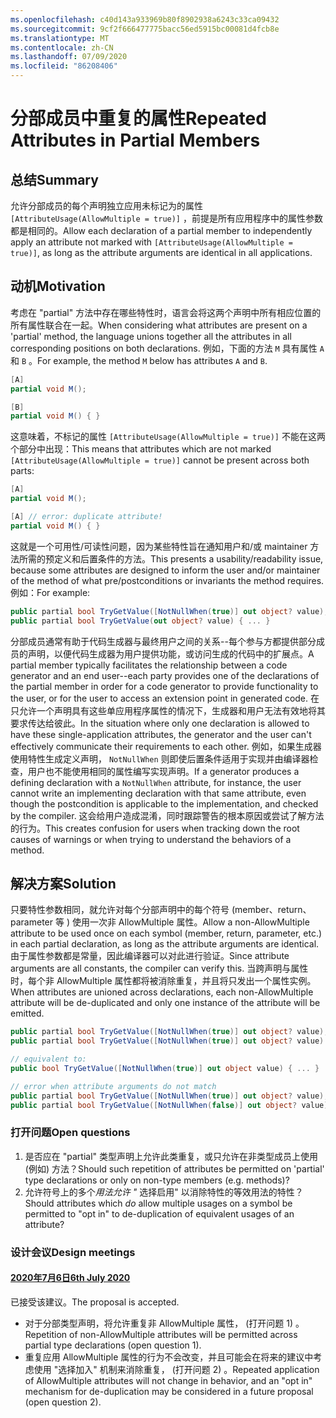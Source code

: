 ```yaml
---
ms.openlocfilehash: c40d143a933969b80f8902938a6243c33ca09432
ms.sourcegitcommit: 9cf2f666477775bacc56ed5915bc00081d4fcb8e
ms.translationtype: MT
ms.contentlocale: zh-CN
ms.lasthandoff: 07/09/2020
ms.locfileid: "86208406"
---
```

# <a name="repeated-attributes-in-partial-members"></a><span data-ttu-id="820fa-101">分部成员中重复的属性</span><span class="sxs-lookup"><span data-stu-id="820fa-101">Repeated Attributes in Partial Members</span></span>

## <a name="summary"></a><span data-ttu-id="820fa-102">总结</span><span class="sxs-lookup"><span data-stu-id="820fa-102">Summary</span></span>

<span data-ttu-id="820fa-103">允许分部成员的每个声明独立应用未标记为的属性 `[AttributeUsage(AllowMultiple = true)]` ，前提是所有应用程序中的属性参数都是相同的。</span><span class="sxs-lookup"><span data-stu-id="820fa-103">Allow each declaration of a partial member to independently apply an attribute not marked with `[AttributeUsage(AllowMultiple = true)]`, as long as the attribute arguments are identical in all applications.</span></span>

## <a name="motivation"></a><span data-ttu-id="820fa-104">动机</span><span class="sxs-lookup"><span data-stu-id="820fa-104">Motivation</span></span>

<span data-ttu-id="820fa-105">考虑在 "partial" 方法中存在哪些特性时，语言会将这两个声明中所有相应位置的所有属性联合在一起。</span><span class="sxs-lookup"><span data-stu-id="820fa-105">When considering what attributes are present on a 'partial' method, the language unions together all the attributes in all corresponding positions on both declarations.</span></span> <span data-ttu-id="820fa-106">例如，下面的方法 `M` 具有属性 `A` 和 `B` 。</span><span class="sxs-lookup"><span data-stu-id="820fa-106">For example, the method `M` below has attributes `A` and `B`.</span></span>

```cs
[A]
partial void M();

[B]
partial void M() { }
```

<span data-ttu-id="820fa-107">这意味着，不标记的属性 `[AttributeUsage(AllowMultiple = true)]` 不能在这两个部分中出现：</span><span class="sxs-lookup"><span data-stu-id="820fa-107">This means that attributes which are not marked `[AttributeUsage(AllowMultiple = true)]` cannot be present across both parts:</span></span>

```cs
[A]
partial void M();

[A] // error: duplicate attribute!
partial void M() { }
```

<span data-ttu-id="820fa-108">这就是一个可用性/可读性问题，因为某些特性旨在通知用户和/或 maintainer 方法所需的预定义和后置条件的方法。</span><span class="sxs-lookup"><span data-stu-id="820fa-108">This presents a usability/readability issue, because some attributes are designed to inform the user and/or maintainer of the method of what pre/postconditions or invariants the method requires.</span></span> <span data-ttu-id="820fa-109">例如：</span><span class="sxs-lookup"><span data-stu-id="820fa-109">For example:</span></span>

```cs
public partial bool TryGetValue([NotNullWhen(true)] out object? value);
public partial bool TryGetValue(out object? value) { ... }
```

<span data-ttu-id="820fa-110">分部成员通常有助于代码生成器与最终用户之间的关系--每个参与方都提供部分成员的声明，以便代码生成器为用户提供功能，或访问生成的代码中的扩展点。</span><span class="sxs-lookup"><span data-stu-id="820fa-110">A partial member typically facilitates the relationship between a code generator and an end user--each party provides one of the declarations of the partial member in order for a code generator to provide functionality to the user, or for the user to access an extension point in generated code.</span></span> <span data-ttu-id="820fa-111">在只允许一个声明具有这些单应用程序属性的情况下，生成器和用户无法有效地将其要求传达给彼此。</span><span class="sxs-lookup"><span data-stu-id="820fa-111">In the situation where only one declaration is allowed to have these single-application attributes, the generator and the user can't effectively communicate their requirements to each other.</span></span> <span data-ttu-id="820fa-112">例如，如果生成器使用特性生成定义声明， `NotNullWhen` 则即使后置条件适用于实现并由编译器检查，用户也不能使用相同的属性编写实现声明。</span><span class="sxs-lookup"><span data-stu-id="820fa-112">If a generator produces a defining declaration with a `NotNullWhen` attribute, for instance, the user cannot write an implementing declaration with that same attribute, even though the postcondition is applicable to the implementation, and checked by the compiler.</span></span> <span data-ttu-id="820fa-113">这会给用户造成混淆，同时跟踪警告的根本原因或尝试了解方法的行为。</span><span class="sxs-lookup"><span data-stu-id="820fa-113">This creates confusion for users when tracking down the root causes of warnings or when trying to understand the behaviors of a method.</span></span>

## <a name="solution"></a><span data-ttu-id="820fa-114">解决方案</span><span class="sxs-lookup"><span data-stu-id="820fa-114">Solution</span></span>

<span data-ttu-id="820fa-115">只要特性参数相同，就允许对每个分部声明中的每个符号 (member、return、parameter 等 ) 使用一次非 AllowMultiple 属性。</span><span class="sxs-lookup"><span data-stu-id="820fa-115">Allow a non-AllowMultiple attribute to be used once on each symbol (member, return, parameter, etc.) in each partial declaration, as long as the attribute arguments are identical.</span></span> <span data-ttu-id="820fa-116">由于属性参数都是常量，因此编译器可以对此进行验证。</span><span class="sxs-lookup"><span data-stu-id="820fa-116">Since attribute arguments are all constants, the compiler can verify this.</span></span> <span data-ttu-id="820fa-117">当跨声明与属性时，每个非 AllowMultiple 属性都将被消除重复，并且将只发出一个属性实例。</span><span class="sxs-lookup"><span data-stu-id="820fa-117">When attributes are unioned across declarations, each non-AllowMultiple attribute will be de-duplicated and only one instance of the attribute will be emitted.</span></span>

```cs
public partial bool TryGetValue([NotNullWhen(true)] out object? value);
public partial bool TryGetValue([NotNullWhen(true)] out object? value) { ... } // ok

// equivalent to:
public bool TryGetValue([NotNullWhen(true)] out object value) { ... }

// error when attribute arguments do not match
public partial bool TryGetValue([NotNullWhen(true)] out object? value);
public partial bool TryGetValue([NotNullWhen(false)] out object? value) { ... } // error
```

### <a name="open-questions"></a><span data-ttu-id="820fa-118">打开问题</span><span class="sxs-lookup"><span data-stu-id="820fa-118">Open questions</span></span>

1. <span data-ttu-id="820fa-119">是否应在 "partial" 类型声明上允许此类重复，或只允许在非类型成员上使用 (例如) 方法？</span><span class="sxs-lookup"><span data-stu-id="820fa-119">Should such repetition of attributes be permitted on 'partial' type declarations or only on non-type members (e.g. methods)?</span></span>
2. <span data-ttu-id="820fa-120">允许符号上的多个*用法允许 "* 选择启用" 以消除特性的等效用法的特性？</span><span class="sxs-lookup"><span data-stu-id="820fa-120">Should attributes which *do* allow multiple usages on a symbol be permitted to "opt in" to de-duplication of equivalent usages of an attribute?</span></span>

### <a name="design-meetings"></a><span data-ttu-id="820fa-121">设计会议</span><span class="sxs-lookup"><span data-stu-id="820fa-121">Design meetings</span></span>
#### <a name="6th-july-2020"></a>[<span data-ttu-id="820fa-122">2020年7月6日</span><span class="sxs-lookup"><span data-stu-id="820fa-122">6th July 2020</span></span>](/meetings/2020/LDM-2020-07-06.md#repeated-attributes-on-partial-members)
<span data-ttu-id="820fa-123">已接受该建议。</span><span class="sxs-lookup"><span data-stu-id="820fa-123">The proposal is accepted.</span></span>
  - <span data-ttu-id="820fa-124">对于分部类型声明，将允许重复非 AllowMultiple 属性， (打开问题 1) 。</span><span class="sxs-lookup"><span data-stu-id="820fa-124">Repetition of non-AllowMultiple attributes will be permitted across partial type declarations (open question 1).</span></span>
  - <span data-ttu-id="820fa-125">重复应用 AllowMultiple 属性的行为不会改变，并且可能会在将来的建议中考虑使用 "选择加入" 机制来消除重复， (打开问题 2) 。</span><span class="sxs-lookup"><span data-stu-id="820fa-125">Repeated application of AllowMultiple attributes will not change in behavior, and an "opt in" mechanism for de-duplication may be considered in a future proposal (open question 2).</span></span>
